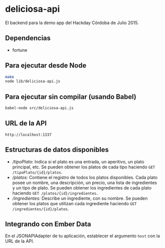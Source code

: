 # deliciosa-api
El backend para la demo app del Hackday Córdoba de Julio 2015.

## Dependencias

- fortune

## Para ejecutar desde Node

```bash
make
node lib/deliciosa-api.js
```

## Para ejecutar sin compilar (usando Babel)

```bash
babel-node src/deliciosa-api.js
```

## URL de la API

```
http://localhost:1337
```

## Estructuras de datos disponibles

- */tipoPlato:* Indica si el plato es una entrada, un aperitivo, un plato principal, etc.
  Se pueden obtener los platos de cada tipo haciendo `GET /tipoPlato/{id}/platos`.
- */platos:* Contiene el registro de todos los platos disponibles. Cada plato posee un
  nombre, una descripción, un precio, una lista de ingredientes y un tipo de plato.
  Se pueden obtener los ingredientes de cada plato haciendo `GET /platos/{id}/ingredientes`.
- */ingredientes:* Describe un ingrediente, con su nombre. Se pueden obtener los platos
  que utilizan cada ingrediente haciendo `GET /ingredientes/{id}/platos`.

## Integrando con Ember Data

En el JSONAPIAdapter de tu aplicación, establecer el argumento `host` con la URL de la API.
